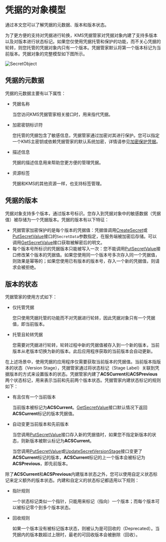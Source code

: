 # 凭据的对象模型

通过本文您可以了解凭据的元数据、版本和版本状态。

为了更方便的支持对凭据进行轮换，KMS凭据管家对凭据对象内建了支持多版本以及对版本进行状态标记。如果您仅使用凭据托管和保护的功能，而不关心凭据的轮转，则您托管的凭据对象内只有一个版本。凭据管家默认将第一个版本标记为当前版本。凭据对象的完整模型如下图所示。

![SecretObject](https://static-aliyun-doc.oss-accelerate.aliyuncs.com/assets/img/zh-CN/0464087951/p81755.png)

## 凭据的元数据

凭据的元数据主要有以下属性：

-   凭据名称

    当您访问KMS凭据管家相关接口时，用来指代凭据。

-   加密密钥标识符

    您托管的凭据包含了敏感信息，凭据管家通过加密对其进行保护。您可以指定一个KMS主密钥或依赖凭据管家的默认系统加密，详情请参见[加密保护凭据](/cn.zh-CN/凭据管家/凭据管家概述.md)。

-   描述信息

    凭据的描述信息用来帮助您更方便的管理凭据。

-   资源标签

    凭据和KMS的其他资源一样，也支持标签管理。


## 凭据的版本

凭据对象支持多个版本，通过版本号标识。您存入到凭据对象中的敏感数据（凭据值）被存储为一个凭据版本。凭据的版本有以下特征：

-   凭据管家加密保护的是每个版本的凭据值：凭据值调用[CreateSecret](/cn.zh-CN/API参考/凭据/CreateSecret.md)或[PutSecretValue](/cn.zh-CN/API参考/凭据/PutSecretValue.md)接口的`SecretData`参数指定，在服务端被加密后存储。可以调用[GetSecretValue](/cn.zh-CN/API参考/凭据/GetSecretValue.md)接口获取被解密后的明文。
-   每个版本号所标识的凭据版本只能被写入一次：您不能调用[PutSecretValue](/cn.zh-CN/API参考/凭据/PutSecretValue.md)接口修改某个版本的凭据值。如果您使用同一个版本号多次存入同一个凭据值，则效果是幂等的；如果您使用已有版本的版本号，存入一个新的凭据值，则请求会被拒绝。

## 版本的状态

凭据管家的使用方式如下：

-   仅托管凭据

    您只使用凭据托管的功能而不对凭据进行轮转，因此凭据对象只有一个凭据值，即当前版本。

-   托管且轮转凭据

    您需要对凭据进行轮转，轮转过程中新的凭据值被存入到一个新的版本，当前版本从老版本切换为新的版本。此后应用程序获取的当前版本会自动更新。


在上述场景中，使用凭据的应用程序仅需要获取当前版本的凭据值。当前版本指版本的状态（Version Stage），凭据管家通过将状态标记（Stage Label）关联到凭据版本的方式来设置版本的状态。凭据管家内建了**ACSCurrent**和**ACSPrevious**两个状态标记，用来表示当前和先前两个版本状态。凭据管家内建状态标记的规则如下：

-   有且仅有一个当前版本

    当前版本被标记为**ACSCurrent**。[GetSecretValue](/cn.zh-CN/API参考/凭据/GetSecretValue.md)接口默认情况下返回**ACSCurrent**标记的版本凭据值。

-   自动变更当前版本和先前版本

    当您调用[PutSecretValue](/cn.zh-CN/API参考/凭据/PutSecretValue.md)接口存入新的凭据值时，如果您不指定新版本的状态，则新版本被默认标记为**ACSCurrent**。

    当您调用[PutSecretValue](/cn.zh-CN/API参考/凭据/PutSecretValue.md)或[UpdateSecretVersionStage](/cn.zh-CN/API参考/凭据/UpdateSecretVersionStage.md)接口变更了**ACSCurrent**标记的版本，**ACSCurrent**标记的上一个版本会被标记为**ACSPrevious**，即先前版本。


除了**ACSCurrent**和**ACSPrevious**内建版本状态之外，您可以使用自定义状态标记来定义额外的版本状态。内建和自定义的状态标记都适用以下规则：

-   指针规则

    一个状态标记类似一个指针，只能用来标记（指向）一个版本；而每个版本可以被标记零个到多个版本状态。

-   回收规则

    如果一个版本没有被标记版本状态，则被认为是可回收的（Deprecated）。当凭据内的版本数超过上限时，最老的可回收版本会被删除（回收）。


